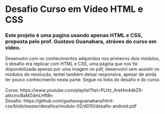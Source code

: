 <h1>Desafio Curso em Vídeo HTML e CSS</h1>
 <h3>Este projeto é uma pagina usando apenas HTML  e CSS, proposta pelo prof. Gustavo Guanabara, atráves do curso em video.</h3>
 Desenvolvi com os conhecimentos adquiridos nos primeiros dois módulos, o desafio era replicar com HTML e CSS, uma página que nos foi 
 disponibilizada apenas por uma imagem no pdf, desenvolvi sem assistir os módulos de resolução, tentei também deixar responsiva, apesar de 
 ainda ter pouco conhecimento nesta parte.
 Segue os links do desafio e do curso.
 <br>
 <br>
 Curso: https://www.youtube.com/playlist?list=PLHz_AreHm4dkZ9-atkcmcBaMZdmLHft8n<br>
 Desafio: https://github.com/gustavoguanabara/html-css/blob/master/desafios/modulo-02/d010/desafio-android.pdf
 
